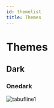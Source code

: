```yaml
---
id: themelist
title: Themes
---
```


# Themes

## Dark 

### Onedark 

![tabufline1](/img/themes/onedark.png)
